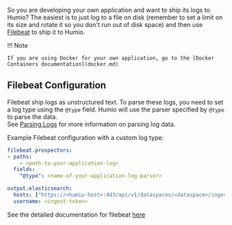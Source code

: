 

So you are developing your own application and want to ship its logs
to Humio?  The easiest is to just log to a file on disk (remember to
set a limit on its size and rotate it so you don't run out of disk
space) and then use [Filebeat](../log-shippers/beats.md) to ship it
to Humio.

!!! Note

    If you are using Docker for your own application, go to the [Docker
    Containers documentation](docker.md)


## Filebeat Configuration

Filebeat ship logs as unstructured text. To parse these logs, you need
to set a log type using the `@type` field.  Humio will use the parser specified by `@type` to parse the data.  
See [Parsing Logs](/parsing.md) for more information on parsing log data.

Example Filebeat configuration with a custom log type:

```yaml
filebeat.prospectors:
- paths:
    - <path-to-your-application-log>
  fields:
    "@type": <name-of-your-application-log-parser>

output.elasticsearch:
  hosts: ["https://<humio-host>:443/api/v1/dataspaces/<dataspace>/ingest/elasticsearch"]
  username: <ingest-token>
```

See the detailed documentation for filebeat [here](/integrations/log-shippers/filebeat.md)
